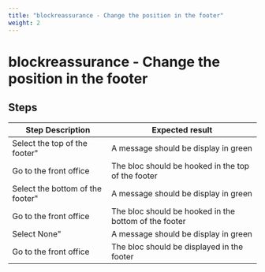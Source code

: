 ```yaml
---
title: "blockreassurance - Change the position in the footer"
weight: 2
---
```


# blockreassurance - Change the position in the footer
## Steps
| Step Description | Expected result |
| ----- | ----- |
| Select the top of the footer" | A message should be display in green |
| Go to the front office | The bloc should be hooked in the top of the footer |
| Select the bottom of the footer" | A message should be display in green |
| Go to the front office | The bloc should be hooked in the bottom of the footer |
| Select None" | A message should be display in green |
| Go to the front office | The bloc should be displayed in the footer |
